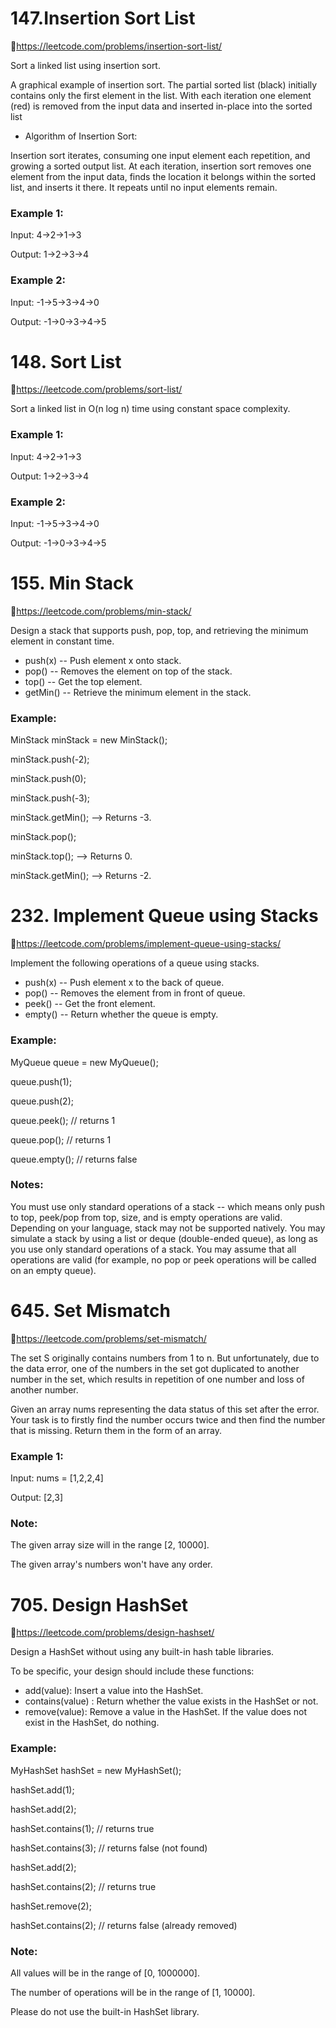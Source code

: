 # 147.Insertion Sort List
🔗https://leetcode.com/problems/insertion-sort-list/

Sort a linked list using insertion sort.


A graphical example of insertion sort. The partial sorted list (black) initially contains only the first element in the list.
With each iteration one element (red) is removed from the input data and inserted in-place into the sorted list
 

* Algorithm of Insertion Sort:

Insertion sort iterates, consuming one input element each repetition, and growing a sorted output list.
At each iteration, insertion sort removes one element from the input data, finds the location it belongs within the sorted list, and inserts it there.
It repeats until no input elements remain.

### Example 1:

Input: 4->2->1->3

Output: 1->2->3->4

### Example 2:

Input: -1->5->3->4->0

Output: -1->0->3->4->5



# 148. Sort List
🔗https://leetcode.com/problems/sort-list/

Sort a linked list in O(n log n) time using constant space complexity.

### Example 1:

Input: 4->2->1->3

Output: 1->2->3->4

### Example 2:

Input: -1->5->3->4->0

Output: -1->0->3->4->5


# 155. Min Stack
🔗https://leetcode.com/problems/min-stack/

Design a stack that supports push, pop, top, and retrieving the minimum element in constant time.

* push(x) -- Push element x onto stack.
* pop() -- Removes the element on top of the stack.
* top() -- Get the top element.
* getMin() -- Retrieve the minimum element in the stack.
 

### Example:

MinStack minStack = new MinStack();

minStack.push(-2);

minStack.push(0);

minStack.push(-3);

minStack.getMin();   --> Returns -3.

minStack.pop();

minStack.top();      --> Returns 0.

minStack.getMin();   --> Returns -2.



# 232. Implement Queue using Stacks
🔗https://leetcode.com/problems/implement-queue-using-stacks/

Implement the following operations of a queue using stacks.

* push(x) -- Push element x to the back of queue.
* pop() -- Removes the element from in front of queue.
* peek() -- Get the front element.
* empty() -- Return whether the queue is empty.

### Example:

MyQueue queue = new MyQueue();

queue.push(1);

queue.push(2);  

queue.peek();  // returns 1

queue.pop();   // returns 1

queue.empty(); // returns false

### Notes:

You must use only standard operations of a stack -- which means only push to top, peek/pop from top, size, and is empty operations are valid.
Depending on your language, stack may not be supported natively. You may simulate a stack by using a list or deque (double-ended queue), as long as you use only standard operations of a stack.
You may assume that all operations are valid (for example, no pop or peek operations will be called on an empty queue).



# 645. Set Mismatch
🔗https://leetcode.com/problems/set-mismatch/

The set S originally contains numbers from 1 to n. But unfortunately, due to the data error, one of the numbers in the set got duplicated to another number in the set, which results in repetition of one number and loss of another number.

Given an array nums representing the data status of this set after the error. Your task is to firstly find the number occurs twice and then find the number that is missing. Return them in the form of an array.

### Example 1:

Input: nums = [1,2,2,4]

Output: [2,3]

### Note:

The given array size will in the range [2, 10000].

The given array's numbers won't have any order.



# 705. Design HashSet
🔗https://leetcode.com/problems/design-hashset/

Design a HashSet without using any built-in hash table libraries.

To be specific, your design should include these functions:

* add(value): Insert a value into the HashSet. 
* contains(value) : Return whether the value exists in the HashSet or not.
* remove(value): Remove a value in the HashSet. If the value does not exist in the HashSet, do nothing.

### Example:

MyHashSet hashSet = new MyHashSet();

hashSet.add(1);      

hashSet.add(2);     

hashSet.contains(1);    // returns true

hashSet.contains(3);    // returns false (not found)

hashSet.add(2);          

hashSet.contains(2);    // returns true

hashSet.remove(2);          

hashSet.contains(2);    // returns false (already removed)

### Note:

All values will be in the range of [0, 1000000].

The number of operations will be in the range of [1, 10000].

Please do not use the built-in HashSet library.
